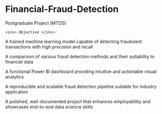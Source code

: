 # Financial-Fraud-Detection
Postgraduate Project (MTDS)

	<ins> Objective </ins>:
 
A trained machine learning model capable of detecting fraudulent transactions with high precision and recall

A comparison of various fraud detection methods and their suitability to financial data

A functional Power BI dashboard providing intuitive and actionable visual analytics

A reproducible and scalable fraud detection pipeline suitable for industry application

A polished, well-documented project that enhances employability and showcases end-to-end data science skills
